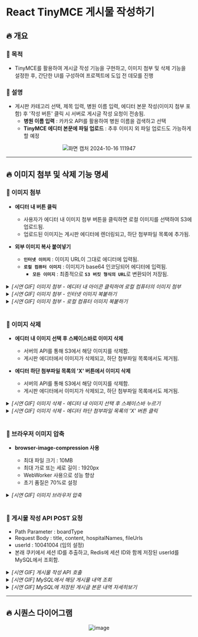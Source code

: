 # React TinyMCE 게시물 작성하기

## 🔥 개요

### 🔷 목적
- TinyMCE를 활용하여 게시글 작성 기능을 구현하고, 이미지 첨부 및 삭제 기능을 설정한 후, 간단한 UI를 구성하여 프로젝트에 도입 전 데모를 진행
### 🔷 설명
- 게시판 카테고리 선택, 제목 입력, 병원 이름 입력, 에디터 본문 작성(이미지 첨부 포함) 후 '작성 버튼' 클릭 시 서버로 게시글 작성 요청이 전송됨.
  - <b>병원 이름 입력</b> : 카카오 API를 활용하여 병원 이름을 검색하고 선택
  - <b>TinyMCE 에디터 본문에 파일 업로드</b> : 추후 이미지 외 파일 업로드도 가능하게 할 예정

<div align="center">

  ![화면 캡처 2024-10-16 111947](https://github.com/user-attachments/assets/e06d8070-ca16-4c21-8720-6a019e744427)

</div>

---

## 🔥 이미지 첨부 및 삭제 기능 명세

### 🔷 이미지 첨부

- <b>에디터 내 버튼 클릭</b>

  - 사용자가 에디터 내 이미지 첨부 버튼을 클릭하면 로컬 이미지를 선택하여 S3에 업로드됨.
  - 업로드된 이미지는 게시판 에디터에 렌더링되고, 하단 첨부파일 목록에 추가됨.

- <b>외부 이미지 복사 붙여넣기</b>
  - <b>`인터넷 이미지`</b> : 이미지 URL이 그대로 에디터에 입력됨.
  - <b>`로컬 컴퓨터 이미지`</b> : 이미지가 base64 인코딩되어 에디터에 입력됨.
    - <b>`모든 이미지`</b> : 최종적으로 <b>`S3 버킷 형식의 URL`</b>로 변환되어 저장됨.

<details>
<summary><i> [시연 GIF] 이미지 첨부 - 에디터 내 아이콘 클릭하여 로컬 컴퓨터의 이미지 첨부 </i></summary>

![로컬컴퓨터에서이미지업로드-gif](https://github.com/user-attachments/assets/42342025-312c-4596-aa3a-b9473bf1dc55)

</details>
<details>
<summary><i> [시연 GIF] 이미지 첨부 - 인터넷 이미지 복붙하기 </i></summary>

![웹이미지복붙-gif](https://github.com/user-attachments/assets/b4dc7f71-104f-491f-96ce-ef7f1bc07c6d)

</details>
<details>
<summary><i> [시연 GIF] 이미지 첨부 - 로컬 컴퓨터 이미지 복붙하기 </i></summary>

![로컬이미지복붙-gif](https://github.com/user-attachments/assets/58233fe1-4edb-4229-9e41-e1e5f07312ab)

</details>
<br>

### 🔷 이미지 삭제

- <b>에디터 내 이미지 선택 후 스페이스바로 이미지 삭제</b>

  - 서버의 API를 통해 S3에서 해당 이미지를 삭제함.
  - 게시판 에디터에서 이미지가 삭제되고, 하단 첨부파일 목록에서도 제거됨.

- <b>에디터 하단 첨부파일 목록의 'X' 버튼에서 이미지 삭제</b>
  - 서버의 API를 통해 S3에서 해당 이미지를 삭제함.
  - 게시판 에디터에서 이미지가 삭제되고, 하단 첨부파일 목록에서도 제거됨.
<details>
<summary><i> [시연 GIF] 이미지 삭제 - 에디터 내 이미지 선택 후 스페이스바 누르기</i></summary>

![스페이스바눌러서삭제-gif](https://github.com/user-attachments/assets/29276bb3-eae9-4000-a4c1-f47abd5ddf2d)

</details>
<details>
<summary><i> [시연 GIF] 이미지 삭제 - 에디터 하단 첨부파일 목록의 'X' 버튼 클릭 </i></summary>

![x버튼눌러서삭제-gif](https://github.com/user-attachments/assets/55f23cee-6e3b-4ec2-942e-969e2c7ab38b)

</details>
<br>

### 🔷 브라우저 이미지 압축

- <b>browser-image-compression 사용</b>

  - 최대 파일 크기 : 10MB
  - 최대 가로 또는 세로 길이 : 1920px
  - WebWorker 사용으로 성능 향상
  - 초기 품질은 70%로 설정

<details>
<summary><i>[시연 GIF] 이미지 브라우저 압축</i></summary>

![브라우저압축-gif](https://github.com/user-attachments/assets/05ee6299-d8b7-4b56-a7e2-143f657a868f)

</details>
<br>

### 🔷 게시물 작성 API POST 요청

- Path Parameter : boardType
- Request Body : title, content, hospitalNames, fileUrls
- userId : 10041004 (임의 설정)
- 본래 쿠키에서 세션 ID를 추출하고, Redis에 세션 ID와 함께 저장된 userId를 MySQL에서 조회함.

<details>
<summary><i>[시연 GIF] 게시물 작성 API 호출</i></summary>

![리퀘스트전송](https://github.com/user-attachments/assets/d42d90f0-57de-496c-806a-7e125154019b)

</details>

<details>
<summary><i>[시연 GIF] MySQL에서 해당 게시물 내역 조회</i></summary>

![리퀘스트전송후mysql](https://github.com/user-attachments/assets/cca0b279-1cc6-47d0-9010-abe54297f9c5)

</details>
<details>
<summary><i>[시연 GIF] MySQL에 저장된 게시글 본문 내역 자세히보기</i></summary>

![리퀘스트전송후mysql메모장](https://github.com/user-attachments/assets/07c98f02-2471-4fe8-b223-8638e04cd1ae)

</details>


---

## 🔥 시퀀스 다이어그램

<div align="center">

![image](https://github.com/user-attachments/assets/9012df20-5160-4e66-9458-1fe6c22cd3b8)

</div>